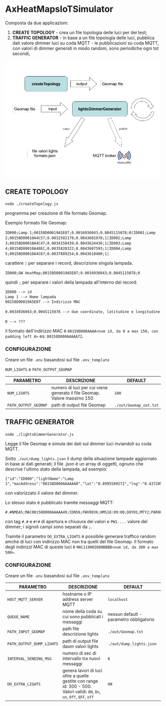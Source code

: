 # AxHeatMapsIoTSimulator
Composta da due applicazioni:
1. **CREATE TOPOLOGY** - crea un file topologia delle luci per dei test;
1. **TRAFFIC GENERATOR** - in base a un file topologia delle luci, pubblica dati valore dimmer luci su coda MQTT - le pubblicazioni su coda MQTT, con valori di dimmer generati in modo random, sono periodiche ogni tot secondi;

![repo start](AxHeatMapsIoTSimulator.png)

## CREATE TOPOLOGY

`node ./createTopology.js`

programma per creazione di file formato Geomap.

Esempio formato file Geomap:

`ID000;Lamp 1;00158D00019A5E07;0.0034936043;0.0045115078;0|ID001;Lamp 2;00158D00010A4C57;0.0032502170;0.0043601978;1|ID002;Lamp 3;00158D00010A4C47;0.0034158439;0.0043624436;1|ID003;Lamp 4;00158D00010A48EC;0.0035820322;0.0043607593;1|ID004;Lamp 5;00158D00010A4C67;0.0037889254;0.0043610400;1|`

carattere `|` per separare i record, descrizione singola lampada.

`ID000;GW HeatMap;00158D00019A5E07;0.0034936043;0.0045115078;0`

quindi `;` per separare i valori della lampada all'interno dei record:

```
ID000 --> id
Lamp 1 --> Nome lampada
00158D00019A5E07 --> Indirizzo MAC

0.0034936043;0.0045115078 --> due coordinate, latitudine e longitudine

0 --> ???
```
il formato dell'indirizzo MAC è `00158D000AAAA<num id, da 0 a max 150, con padding left A>` es: `00158D000AAAAA72`.

### CONFIGURAZIONE

Creare un file `.env` basandosi sul file `.env_template`

`NUM_LIGHTS` e `PATH_OUTPUT_GEOMAP`

| **PARAMETRO**      | **DESCRIZIONE**           | **DEFAULT**  |
| ------------- |-------------| -----|
| `NUM_LIGHTS`      | numero di luci per cui viene generato il file Geomap. Valore massimo 150 | `100` |
| `PATH_OUTPUT_GEOMAP`      | path di output file Geomap      |   `./out/Geomap_out.txt` |

## TRAFFIC GENERATOR

`node ./lightsDimmerGenerator.js`

Legge il file Geomap e simula dei dati sul dimmer luci inviandoli su coda MQTT.  

Sotto `./out/dump_lights.json` il dump della situazione lampade aggiornato in base ai dati generati; il file .json è un array di oggetti, ognuno che descrive
l'ultimo stato della lampada, ad esempio:

```
{"id":"ID000","lightName":"Lamp 1","macAddress":"00158D000AAAAAA0","lat":"0.8995589272","lng":"0.4372051831","misc":"0","dimmer":892}
```

con valorizzato il valore del dimmer.

Lo stesso stato è pubblicato tramite messaggi MQTT:

```
#.#NMEAS;MAC00158D000AAAAA49;IDN56;FWV0036;HMS18:09:00;DOY01;MTY2;PAR00158D00011B9CAE;LQI78;PKS0;PKR0;PKL0;VAC0;IAC0;PAT0;PRE0;CEA255;CER5;PW0900;PW1514;PW2900;TMP29;VCC3214;AD01;AD11;AD22;AD320;MOS4;#!##.#NMEAS;MAC00158D000AAAAA74;IDN56;FWV0036;HMS18:09:00;DOY01;MTY2;PAR00158D00011B9CAE;LQI78;PKS0;PKR0;PKL0;VAC0;IAC0;PAT0;PRE0;CEA255;CER5;PW0900;PW1495;PW2900;TMP29;VCC3214;AD01;AD11;AD22;AD320;MOS4;#!#
```

con tag `#.#` e `#!#` di apertura e chiusura dei valori e `PW1....` valore del dimmer; i signoli campi sono separati da `;`.

Tramite il parametro `DO_EXTRA_LIGHTS` è possibile generare traffico random amche di luci con indirizzo MAC non tra quelli del file Geomap. Il formato degli indirizzi MAC di queste luci è `MAC11900Z000BBBB<num id, da 300 a max 500>`.

### CONFIGURAZIONE

Creare un file `.env` basandosi sul file `.env_template`

| **PARAMETRO**      | **DESCRIZIONE**           | **DEFAULT**  |
| ------------- |-------------| -----|
| `HOST_MQTT_SERVER` | hostname o IP address server MQTT | `localhost`|
| `QUEUE_NAME` | nome della coda su cui sono pubblicati i messaggi | nessun default - parametro obbligatorio |
| `PATH_INPUT_GEOMAP`      | path file descrizione lights | `./out/Geomap.txt` |
| `PATH_OUTPUT_DUMP_LIGHTS`      | path di output file daum valori lights      |   `./out/dump_lights.json` |
|`INTERVAL_SENDING_MSG` | numero di sec di intervallo tra nuovi messaggi | `6` |
|`DO_EXTRA_LIGHTS` | genera lavori di luci oltre a quelle gestite con range id: 300 - 500. Valori validi: `ON`, `On`, `on`, `Off`, `OFF`, `off` | `ON` | 